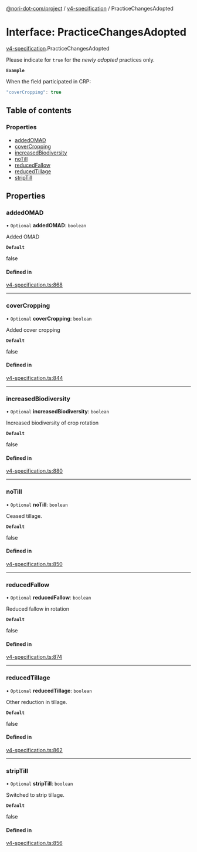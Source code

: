 [@nori-dot-com/project](../README.md) / [v4-specification](../modules/v4_specification.md) / PracticeChangesAdopted

# Interface: PracticeChangesAdopted

[v4-specification](../modules/v4_specification.md).PracticeChangesAdopted

Please indicate for `true` for the *newly adopted* practices only.

**`Example`**

<caption>When the field participated in CRP:</caption>

```js
"coverCropping": true
```

## Table of contents

### Properties

- [addedOMAD](v4_specification.PracticeChangesAdopted.md#addedomad)
- [coverCropping](v4_specification.PracticeChangesAdopted.md#covercropping)
- [increasedBiodiversity](v4_specification.PracticeChangesAdopted.md#increasedbiodiversity)
- [noTill](v4_specification.PracticeChangesAdopted.md#notill)
- [reducedFallow](v4_specification.PracticeChangesAdopted.md#reducedfallow)
- [reducedTillage](v4_specification.PracticeChangesAdopted.md#reducedtillage)
- [stripTill](v4_specification.PracticeChangesAdopted.md#striptill)

## Properties

### addedOMAD

• `Optional` **addedOMAD**: `boolean`

Added OMAD

**`Default`**

false

#### Defined in

[v4-specification.ts:868](https://github.com/nori-dot-eco/nori-dot-com/blob/4a106bf/packages/project/src/v4-specification.ts#L868)

___

### coverCropping

• `Optional` **coverCropping**: `boolean`

Added cover cropping

**`Default`**

false

#### Defined in

[v4-specification.ts:844](https://github.com/nori-dot-eco/nori-dot-com/blob/4a106bf/packages/project/src/v4-specification.ts#L844)

___

### increasedBiodiversity

• `Optional` **increasedBiodiversity**: `boolean`

Increased biodiversity of crop rotation

**`Default`**

false

#### Defined in

[v4-specification.ts:880](https://github.com/nori-dot-eco/nori-dot-com/blob/4a106bf/packages/project/src/v4-specification.ts#L880)

___

### noTill

• `Optional` **noTill**: `boolean`

Ceased tillage.

**`Default`**

false

#### Defined in

[v4-specification.ts:850](https://github.com/nori-dot-eco/nori-dot-com/blob/4a106bf/packages/project/src/v4-specification.ts#L850)

___

### reducedFallow

• `Optional` **reducedFallow**: `boolean`

Reduced fallow in rotation

**`Default`**

false

#### Defined in

[v4-specification.ts:874](https://github.com/nori-dot-eco/nori-dot-com/blob/4a106bf/packages/project/src/v4-specification.ts#L874)

___

### reducedTillage

• `Optional` **reducedTillage**: `boolean`

Other reduction in tillage.

**`Default`**

false

#### Defined in

[v4-specification.ts:862](https://github.com/nori-dot-eco/nori-dot-com/blob/4a106bf/packages/project/src/v4-specification.ts#L862)

___

### stripTill

• `Optional` **stripTill**: `boolean`

Switched to strip tillage.

**`Default`**

false

#### Defined in

[v4-specification.ts:856](https://github.com/nori-dot-eco/nori-dot-com/blob/4a106bf/packages/project/src/v4-specification.ts#L856)

